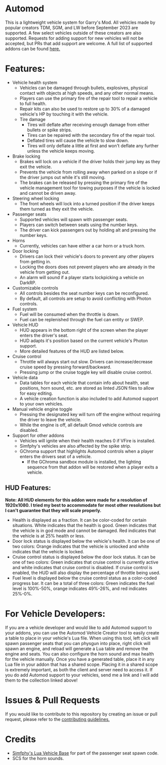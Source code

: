 # Automod
This is a lightweight vehicle system for Garry's Mod. All vehicles made by popular creators TDM, SGM, and LW before September 2023 are supported. A few select vehicles outside of these creators are also supported. Requests for adding support for new vehicles will not be accepted, but PRs that add support are welcome. A full list of supported addons can be found [here.](https://steamcommunity.com/sharedfiles/filedetails/?id=3018834846)

# Features:
- Vehicle health system
    - Vehicles can be damaged through bullets, explosives, physical contact with objects at high speeds, and any other normal means.
    - Players can use the primary fire of the repair tool to repair a vehicle to full health.
    - Repair kits can also be used to restore up to 30% of a damaged vehicle's HP by touching it with the vehicle.
    - Tire damage
        - Tires will deflate after receiving enough damage from either bullets or spike strips.
        - Tires can be repaired with the secondary fire of the repair tool.
        - Deflated tires will cause the vehicle to slow down.
        - Tires will only deflate a little at first and won't deflate any further unless the vehicle keeps moving.
- Brake locking
    - Brakes will lock on a vehicle if the driver holds their jump key as they exit the vehicle.
    - Prevents the vehicle from rolling away when parked on a slope or if the driver jumps out while it's still moving.
    - The brakes can be released by pressing the primary fire of the vehicle management tool for towing purposes if the vehicle is locked and cannot be driven away.
- Steering wheel locking
    - The front wheels will lock into a turned position if the driver keeps them turned as they exit the vehicle.
- Passenger seats
    - Supported vehicles will spawn with passenger seats.
    - Players can switch between seats using the number keys.
    - The driver can kick passengers out by holding alt and pressing the number keys.
- Horns
    - Currently, vehicles can have either a car horn or a truck horn.
- Door locking
    - Drivers can lock their vehicle's doors to prevent any other players from getting in.
    - Locking the doors does not prevent players who are already in the vehicle from getting out.
    - An alarm will sound if a player starts lockpicking a vehicle on DarkRP.
- Customizable controls
   - All controls besides the seat number keys can be reconfigured.
   - By default, all controls are setup to avoid conflicting with Photon controls.
- Fuel system
    - Fuel will be consumed when the throttle is down.
    - Fuel can be replenished through the fuel can entity or SWEP.
- Vehicle HUD
    - HUD appears in the bottom right of the screen when the player enters the driver's seat.
    - HUD adapts it's position based on the current vehicle's Photon support.
    - More detailed features of the HUD are listed below.
- Cruise control
    - Throttle will always start out slow. Drivers can increase/decrease cruise speed by pressing forward/backward.
    - Pressing jump or the cruise toggle key will disable cruise control.
- Vehicle data
    - Data tables for each vehicle that contain info about health, seat positions, horn sound, etc. are stored as linted JSON files to allow for easy editing.
    - A vehicle creation function is also included to add Automod support to your own vehicles.
- Manual vehicle engine toggle
    - Pressing the designated key will turn off the engine without requiring the driver to leave the vehicle.
    - While the engine is off, all default Gmod vehicle controls are disabled.
- Support for other addons
  - Vehicles will ignite when their health reaches 0 if VFire is installed.
  - Simfphy's vehicles are also affected by the spike strip.
  - GChroma support that highlights Automod controls when a player enters the drivers seat of a vehicle.
    - If the GChroma sandbox module is installed, the lighting sequence from that addon will be restored when a player exits a vehicle.

## HUD Features:
__Note: All HUD elements for this addon were made for a resolution of 1920x1080. I tried my best to accommodate for most other resolutions but I can't guarantee that they will scale properly.__

- Health is displayed as a fraction. It can be color-coded for certain situations. White indicates that the health is good. Green indicates that the vehicle is in god mode and cannot be damaged. Red indicates that the vehicle is at 25% health or less.
- Door lock status is displayed below the vehicle's health. It can be one of two colors: Orange indicates that the vehicle is unlocked and white indicates that the vehicle is locked.
- Cruise control status is displayed below the door lock status. It can be one of two colors: Green indicates that cruise control is currently active and white indicates that cruise control is disabled. If cruise control is enabled, the HUD will also display the percentage of throttle being used.
- Fuel level is displayed below the cruise control status as a color-coded progress bar. It can be a total of three colors: Green indicates the fuel level is 100%-50%, orange indicates 49%-26%, and red indicates 25%-0%.

# For Vehicle Developers:
 If you are a vehicle developer and would like to add Automod support to your addons, you can use the Automod Vehicle Creator tool to easily create a table to place in your vehicle's Lua file. When using this tool, left click will spawn passenger seats that you can physgun into place, right click will spawn an engine, and reload will generate a Lua table and remove the engine and seats. You can also configure the horn sound and max health for the vehicle manually. Once you have a generated table, place it in any Lua file in your addon that has a shared scope. Placing it in a shared scope is extremely important, as both the client and server need to access it. If you do add Automod support to your vehicles, send me a link and I will add them to the collection linked above!

# Issues & Pull Requests
 If you would like to contribute to this repository by creating an issue or pull request, please refer to the [contributing guidelines.](https://lambdagaming.github.io/contributing.html)

# Credits
- [Simfphy's Lua Vehicle Base](https://github.com/Blu-x92/simfphys_base) for part of the passenger seat spawn code.
- SCS for the horn sounds.
